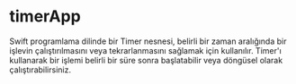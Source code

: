 # timerApp
 Swift programlama dilinde bir Timer nesnesi, belirli bir zaman aralığında bir işlevin çalıştırılmasını veya tekrarlanmasını sağlamak için kullanılır. Timer'ı kullanarak bir işlemi belirli bir süre sonra başlatabilir veya döngüsel olarak çalıştırabilirsiniz.
